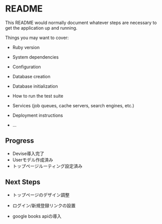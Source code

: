# README

This README would normally document whatever steps are necessary to get the
application up and running.

Things you may want to cover:

* Ruby version

* System dependencies

* Configuration

* Database creation

* Database initialization

* How to run the test suite

* Services (job queues, cache servers, search engines, etc.)

* Deployment instructions

* ...

## Progress
- Devise導入完了
- Userモデル作成済み
- トップページルーティング設定済み

## Next Steps
- トップページのデザイン調整
- ログイン/新規登録リンクの設置

- google books apiの導入
